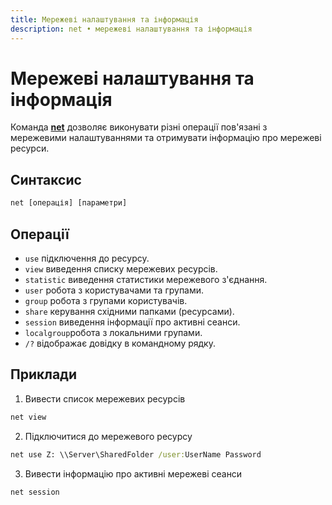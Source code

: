 ```yaml
---
title: Мережеві налаштування та інформація
description: net • мережеві налаштування та інформація
---
```


# Мережеві налаштування та інформація

Команда **[net](https://docs.microsoft.com/en-us/windows-server/administration/windows-commands/net 'Microsoft Dosc')** дозволяє виконувати різні операції пов'язані з мережевими налаштуваннями та отримувати інформацію про мережеві ресурси.

## Синтаксис

```cmd
net [операція] [параметри]
```

## Операції

- `use` підключення до ресурсу.
- `view` виведення списку мережевих ресурсів.
- `statistic` виведення статистики мережевого з'єднання.
- `user` робота з користувачами та групами.
- `group` робота з групами користувачів.
- `share` керування східними папками (ресурсами).
- `session` виведення інформації про активні сеанси.
- `localgroup`робота з локальними групами.
- `/?` відображає довідку в командному рядку.

## Приклади

1. Вивести список мережевих ресурсів

```cmd
net view
```

2. Підключитися до мережевого ресурсу

```cmd
net use Z: \\Server\SharedFolder /user:UserName Password
```

3. Вивести інформацію про активні мережеві сеанси

```cmd
net session
```
